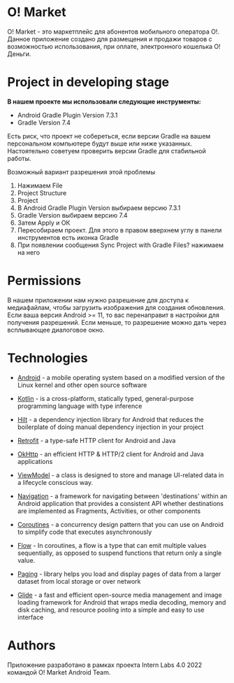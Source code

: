 # O! Market

O! Market - это маркетплейс для абонентов мобильного оператора О!. Данное приложение создано для
размещения и продажи товаров с возможностью использования, при оплате, электронного кошелька О! Деньги.

# Project in developing stage

**В нашем проекте мы использовали следующие инструменты:**
- Android Gradle Plugin Version 7.3.1
- Gradle Version 7.4

Есть риск, что проект не собереться, если версии Gradle на вашем персональном компьютере будут выше или ниже указанных.
Настоятельно советуем проверить версии Gradle для стабильной работы.

Возможный вариант разрешения этой проблемы
1) Нажимаем File
2) Project Structure
3) Project
4) В Android Gradle Plugin Version выбираем версию 7.3.1
5) Gradle Version выбираем версию 7.4
6) Затем Apply и ОК
7) Пересобираем проект. Для этого в правом вверхнем углу в панели инструментов есть иконка Gradle
8) При появлении сообщения Sync Project with Gradle Files? нажимаем на него

# Permissions

В нашем приложении нам нужно разрешение для доступа к медиафайлам, чтобы загрузить изображения для
создания обновления. Если ваша версия Android >= 11, то вас перенаправит в настройки для получения
разрешений. Если меньше, то разрешение можно дать через всплывающее диалоговое окно.

# Technologies

* [Android](https://developer.android.com/) - a mobile operating system based on a modified version of the Linux kernel and other open source software

* [Kotlin](https://kotlinlang.org/docs/home.html) - is a cross-platform, statically typed, general-purpose programming language with type inference

* [Hilt](https://developer.android.com/training/dependency-injection/hilt-android) - a dependency injection library for Android that reduces the boilerplate of doing manual dependency injection in your project

* [Retrofit](https://square.github.io/retrofit/) - a type-safe HTTP client for Android and Java

* [OkHttp](https://www.baeldung.com/guide-to-okhttp) - an efficient HTTP & HTTP/2 client for Android and Java applications

* [ViewModel](https://developer.android.com/topic/libraries/architecture/viewmodel) - a class is designed to store and manage UI-related data in a lifecycle conscious way.

* [Navigation](https://developer.android.com/jetpack/androidx/releases/navigation) - a framework for navigating between 'destinations' within an Android application that provides a consistent API whether destinations are implemented as Fragments, Activities, or other components

* [Coroutines](https://developer.android.com/kotlin/coroutines#:~:text=A%20coroutine%20is%20a%20concurrency,established%20concepts%20from%20other%20languages.) - a concurrency design pattern that you can use on Android to simplify code that executes asynchronously

* [Flow](https://developer.android.com/kotlin/flow) - In coroutines, a flow is a type that can emit multiple values sequentially, as opposed to suspend functions that return only a single value.

* [Paging](https://developer.android.com/topic/libraries/architecture/paging/v3-overview) - library helps you load and display pages of data from a larger dataset from local storage or over network

* [Glide](https://github.com/bumptech/glide) - a fast and efficient open-source media management and image loading framework for Android that wraps media decoding, memory and disk caching, and resource pooling into a simple and easy to use interface

# Authors

Приложение разработано в рамках проекта Intern Labs 4.0 2022 командой O! Market Android Team.
